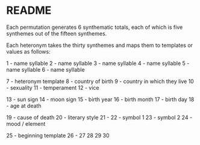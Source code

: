 README
======

Each permutation generates 6 synthematic totals, each of which is five synthemes out of the fifteen synthemes.

Each heteronym takes the thirty synthemes and maps them to templates or values as follows:

1 - name syllable
2 - name syllable
3 - name syllable
4 - name syllable
5 - name syllable
6 - name syllable

7 - heteronym template
8 - country of birth
9 - country in which they live
10 - sexuality
11 - temperament
12 - vice

13 - sun sign
14 - moon sign
15 - birth year
16 - birth month
17 - birth day
18 - age at death

19 - cause of death
20 - literary style
21 - 
22 - symbol 1
23 - symbol 2
24 - mood / element

25 - beginning template
26 -
27
28
29
30